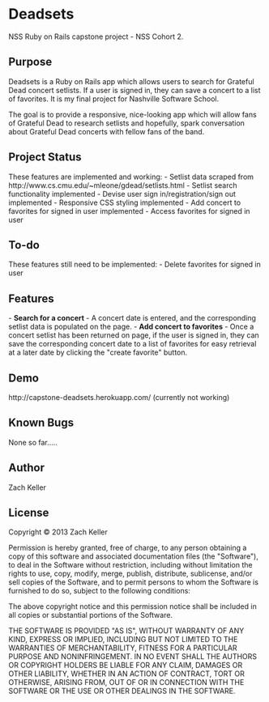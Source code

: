 <h1>Deadsets</h1>
NSS Ruby on Rails capstone project - NSS Cohort 2.

<h2>Purpose</h2>
Deadsets is a Ruby on Rails app which allows users to search for Grateful Dead concert setlists. If a user is signed in, they can save a concert to a list of favorites. It is my final project for Nashville Software School.

The goal is to provide a responsive, nice-looking app which will allow fans of Grateful Dead to research setlists and hopefully, spark conversation about Grateful Dead concerts with fellow fans of the band.

<h2>Project Status</h2>
These features are implemented and working:
- Setlist data scraped from http://www.cs.cmu.edu/~mleone/gdead/setlists.html
- Setlist search functionality implemented
- Devise user sign in/registration/sign out implemented
- Responsive CSS styling implemented
- Add concert to favorites for signed in user implemented
- Access favorites for signed in user

<h2>To-do</h2>
These features still need to be implemented:
- Delete favorites for signed in user


<h2>Features</h2>
- <strong>Search for a concert</strong> - A concert date is entered, and the corresponding setlist data is populated on the page.
- <strong>Add concert to favorites</strong> - Once a concert setlist has been returned on page, if the user is signed in, they can save the corresponding concert date to a list of favorites for easy retrieval at a later date by clicking the "create favorite" button.

<h2>Demo</h2>
http://capstone-deadsets.herokuapp.com/ (currently not working)

<h2>Known Bugs</h2>
None so far.....

<h2>Author</h2>
Zach Keller

<h2>License</h2>
Copyright &copy; 2013 Zach Keller

Permission is hereby granted, free of charge, to any person obtaining a copy of this software and associated documentation files (the "Software"), to deal in the Software without restriction, including without limitation the rights to use, copy, modify, merge, publish, distribute, sublicense, and/or sell copies of the Software, and to permit persons to whom the Software is furnished to do so, subject to the following conditions:

The above copyright notice and this permission notice shall be included in all copies or substantial portions of the Software.

THE SOFTWARE IS PROVIDED "AS IS", WITHOUT WARRANTY OF ANY KIND, EXPRESS OR IMPLIED, INCLUDING BUT NOT LIMITED TO THE WARRANTIES OF MERCHANTABILITY, FITNESS FOR A PARTICULAR PURPOSE AND NONINFRINGEMENT. IN NO EVENT SHALL THE AUTHORS OR COPYRIGHT HOLDERS BE LIABLE FOR ANY CLAIM, DAMAGES OR OTHER LIABILITY, WHETHER IN AN ACTION OF CONTRACT, TORT OR OTHERWISE, ARISING FROM, OUT OF OR IN CONNECTION WITH THE SOFTWARE OR THE USE OR OTHER DEALINGS IN THE SOFTWARE.
